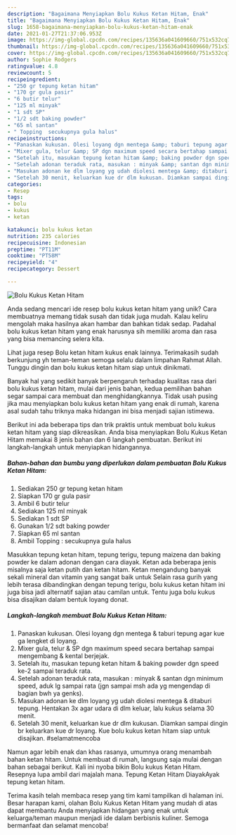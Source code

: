 ```yaml
---
description: "Bagaimana Menyiapkan Bolu Kukus Ketan Hitam, Enak"
title: "Bagaimana Menyiapkan Bolu Kukus Ketan Hitam, Enak"
slug: 1658-bagaimana-menyiapkan-bolu-kukus-ketan-hitam-enak
date: 2021-01-27T21:37:06.953Z
image: https://img-global.cpcdn.com/recipes/135636a041609660/751x532cq70/bolu-kukus-ketan-hitam-foto-resep-utama.jpg
thumbnail: https://img-global.cpcdn.com/recipes/135636a041609660/751x532cq70/bolu-kukus-ketan-hitam-foto-resep-utama.jpg
cover: https://img-global.cpcdn.com/recipes/135636a041609660/751x532cq70/bolu-kukus-ketan-hitam-foto-resep-utama.jpg
author: Sophie Rodgers
ratingvalue: 4.8
reviewcount: 5
recipeingredient:
- "250 gr tepung ketan hitam"
- "170 gr gula pasir"
- "6 butir telur"
- "125 ml minyak"
- "1 sdt SP"
- "1/2 sdt baking powder"
- "65 ml santan"
- " Topping  secukupnya gula halus"
recipeinstructions:
- "Panaskan kukusan. Olesi loyang dgn mentega &amp; taburi tepung agar kue ga lengket di loyang."
- "Mixer gula, telur &amp; SP dgn maximum speed secara bertahap sampai mengembang &amp; kental berjejak."
- "Setelah itu, masukan tepung ketan hitam &amp; baking powder dgn speed ke-2 sampai teraduk rata."
- "Setelah adonan teraduk rata, masukan : minyak &amp; santan dgn minimum speed, aduk lg sampai rata (jgn sampai msh ada yg mengendap di bagian bwh ya genks)."
- "Masukan adonan ke dlm loyang yg udah diolesi mentega &amp; ditaburi tepung. Hentakan 3x agar udara di dlm keluar, lalu kukus selama 30 menit."
- "Setelah 30 menit, keluarkan kue dr dlm kukusan. Diamkan sampai dingin br keluarkan kue dr loyang. Kue bolu kukus ketan hitam siap untuk disajikan. #selamatmencoba"
categories:
- Resep
tags:
- bolu
- kukus
- ketan

katakunci: bolu kukus ketan 
nutrition: 235 calories
recipecuisine: Indonesian
preptime: "PT11M"
cooktime: "PT58M"
recipeyield: "4"
recipecategory: Dessert

---
```



![Bolu Kukus Ketan Hitam](https://img-global.cpcdn.com/recipes/135636a041609660/751x532cq70/bolu-kukus-ketan-hitam-foto-resep-utama.jpg)

Anda sedang mencari ide resep bolu kukus ketan hitam yang unik? Cara membuatnya memang tidak susah dan tidak juga mudah. Kalau keliru mengolah maka hasilnya akan hambar dan bahkan tidak sedap. Padahal bolu kukus ketan hitam yang enak harusnya sih memiliki aroma dan rasa yang bisa memancing selera kita.

Lihat juga resep Bolu ketan hitam kukus enak lainnya. Terimakasih sudah berkunjung yh teman-teman semoga selalu dalam limpahan Rahmat Allah. Tunggu dingin dan bolu kukus ketan hitam siap untuk dinikmati.

Banyak hal yang sedikit banyak berpengaruh terhadap kualitas rasa dari bolu kukus ketan hitam, mulai dari jenis bahan, kedua pemilihan bahan segar sampai cara membuat dan menghidangkannya. Tidak usah pusing jika mau menyiapkan bolu kukus ketan hitam yang enak di rumah, karena asal sudah tahu triknya maka hidangan ini bisa menjadi sajian istimewa.


Berikut ini ada beberapa tips dan trik praktis untuk membuat bolu kukus ketan hitam yang siap dikreasikan. Anda bisa menyiapkan Bolu Kukus Ketan Hitam memakai 8 jenis bahan dan 6 langkah pembuatan. Berikut ini langkah-langkah untuk menyiapkan hidangannya.

<!--inarticleads1-->

##### Bahan-bahan dan bumbu yang diperlukan dalam pembuatan Bolu Kukus Ketan Hitam:

1. Sediakan 250 gr tepung ketan hitam
1. Siapkan 170 gr gula pasir
1. Ambil 6 butir telur
1. Sediakan 125 ml minyak
1. Sediakan 1 sdt SP
1. Gunakan 1/2 sdt baking powder
1. Siapkan 65 ml santan
1. Ambil  Topping : secukupnya gula halus


Masukkan tepung ketan hitam, tepung terigu, tepung maizena dan baking powder ke dalam adonan dengan cara diayak. Ketan ada beberapa jenis misalnya saja ketan putih dan ketan hitam. Ketan mengandung banyak sekali mineral dan vitamin yang sangat baik untuk Selain rasa gurih yang lebih terasa dibandingkan dengan tepung terigu, bolu kukus ketan hitam ini juga bisa jadi alternatif sajian atau camilan untuk. Tentu juga bolu kukus bisa disajikan dalam bentuk loyang donat. 

<!--inarticleads2-->

##### Langkah-langkah membuat Bolu Kukus Ketan Hitam:

1. Panaskan kukusan. Olesi loyang dgn mentega &amp; taburi tepung agar kue ga lengket di loyang.
1. Mixer gula, telur &amp; SP dgn maximum speed secara bertahap sampai mengembang &amp; kental berjejak.
1. Setelah itu, masukan tepung ketan hitam &amp; baking powder dgn speed ke-2 sampai teraduk rata.
1. Setelah adonan teraduk rata, masukan : minyak &amp; santan dgn minimum speed, aduk lg sampai rata (jgn sampai msh ada yg mengendap di bagian bwh ya genks).
1. Masukan adonan ke dlm loyang yg udah diolesi mentega &amp; ditaburi tepung. Hentakan 3x agar udara di dlm keluar, lalu kukus selama 30 menit.
1. Setelah 30 menit, keluarkan kue dr dlm kukusan. Diamkan sampai dingin br keluarkan kue dr loyang. Kue bolu kukus ketan hitam siap untuk disajikan. #selamatmencoba


Namun agar lebih enak dan khas rasanya, umumnya orang menambah bahan ketan hitam. Untuk membuat di rumah, langsung saja mulai dengan bahan sebagai berikut. Kali ini nyoba bikin Bolu kukus Ketan Hitam. Resepnya lupa ambil dari majalah mana. Tepung Ketan Hitam DiayakAyak tepung ketan hitam. 

Terima kasih telah membaca resep yang tim kami tampilkan di halaman ini. Besar harapan kami, olahan Bolu Kukus Ketan Hitam yang mudah di atas dapat membantu Anda menyiapkan hidangan yang enak untuk keluarga/teman maupun menjadi ide dalam berbisnis kuliner. Semoga bermanfaat dan selamat mencoba!
